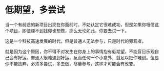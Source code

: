 # 低期望，多尝试


当一个有前途的新项目出现在你面前时，不妨认定它很难成功，但是如果你相信这个项目，即便赚不到钱你也想做，那么无论如此，你要去试一下。

这是一个科技高速发展的时代，但是普通人无法参与，只是时代的旁观者。

就是因为这个原因，你不得不对发生在你身上的事情抱有低期望，不能盲目乐观自己会有好运。普通人很难遇到好运，反而任何一个小意外，就足以把你难倒。但是你不能放弃，必须多尝试，多去做，尽量参与，这样才可能会有改变。
